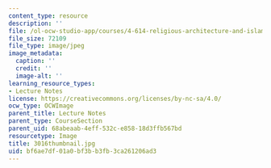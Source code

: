 ```yaml
---
content_type: resource
description: ''
file: /ol-ocw-studio-app/courses/4-614-religious-architecture-and-islamic-cultures-fall-2002/bf6ae7df01a0bf3bb3fb3ca261206ad3_3016thumbnail.jpg
file_size: 72109
file_type: image/jpeg
image_metadata:
  caption: ''
  credit: ''
  image-alt: ''
learning_resource_types:
- Lecture Notes
license: https://creativecommons.org/licenses/by-nc-sa/4.0/
ocw_type: OCWImage
parent_title: Lecture Notes
parent_type: CourseSection
parent_uid: 68abeaab-4eff-532c-e858-18d3ffb567bd
resourcetype: Image
title: 3016thumbnail.jpg
uid: bf6ae7df-01a0-bf3b-b3fb-3ca261206ad3
---
```

